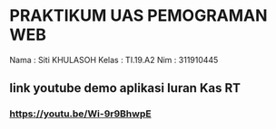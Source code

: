 # PRAKTIKUM UAS PEMOGRAMAN WEB

 Nama  : Siti KHULASOH
 Kelas : TI.19.A2
 Nim   : 311910445
 
 ## link youtube demo aplikasi Iuran Kas RT
###  https://youtu.be/Wi-9r9BhwpE
